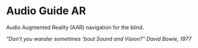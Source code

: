 # Audio Guide AR
Audio Augmented Reality (AAR) navigation for the blind.

*"Don't you wander sometimes
'bout Sound and Vision?"
David Bowie, 1977*
